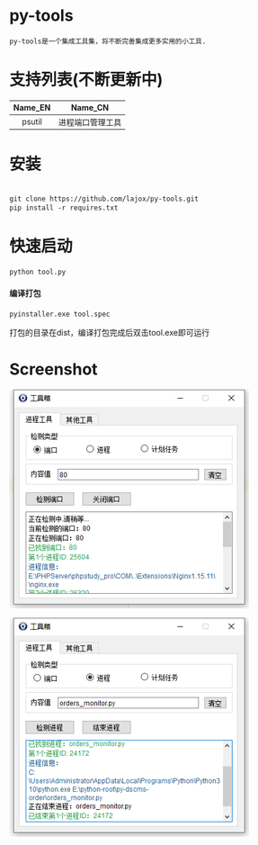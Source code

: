 
# py-tools
```
py-tools是一个集成工具集，将不断完善集成更多实用的小工具.
```


# 支持列表(不断更新中)
|   Name_EN   |    Name_CN     |
| :---------: | :------------: |
| psutil | 进程端口管理工具 |


# 安装

```

git clone https://github.com/lajox/py-tools.git
pip install -r requires.txt
```

# 快速启动
```python
python tool.py
```

#### 编译打包
```sh
pyinstaller.exe tool.spec
```

打包的目录在dist，编译打包完成后双击tool.exe即可运行

# Screenshot
![img](./docs/screenshot.png)

![img](./docs/screenshot2.png)